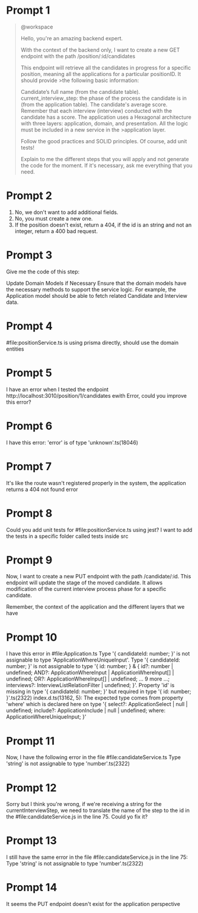 # Prompt 1
>@workspace
>
>Hello, you're an amazing backend expert.
>
>With the context of the backend only, I want to create a new GET endpoint with the path /position/:id/candidates
>
>This endpoint will retrieve all the candidates in progress for a specific position, meaning all the applications for a particular positionID. It should provide >the following basic information:
>
>Candidate’s full name (from the candidate table).
>current_interview_step: the phase of the process the candidate is in (from the application table).
>The candidate's average score. Remember that each interview (interview) conducted with the candidate has a score.
>The application uses a Hexagonal architecture with three layers: application, domain, and presentation. All the logic must be included in a new service in the >application layer.
>
>Follow the good practices and SOLID principles. Of course, add unit tests!
>
>Explain to me the different steps that you will apply and not generate the code for the moment. If it's necessary, ask me everything that you need.

# Prompt 2
1. No, we don't want to add additional fields.
2. No, you must create a new one.
3. If the position doesn't exist, return a 404, if the id is an string and not an integer, return a 400 bad request.

# Prompt 3
Give me the code of this step:

Update Domain Models if Necessary Ensure that the domain models have the necessary methods to support the service logic. For example, the Application model should be able to fetch related Candidate and Interview data.

# Prompt 4
#file:positionService.ts is using prisma directly, should use the domain entities

# Prompt 5
I have an error when I tested the endpoint http://localhost:3010/position/1/candidates ewith Error, could you improve this error?

# Prompt 6
I have this error: 'error' is of type 'unknown'.ts(18046)

# Prompt 7
It's like the route wasn't registered properly in the system, the application returns a 404 not found error

# Prompt 8
Could you add unit tests for #file:positionService.ts using jest? I want to add the tests in a specific folder called tests inside src

# Prompt 9
Now, I want to create a new PUT endpoint with the path /candidate/:id. This endpoint will update the stage of the moved candidate. It allows modification of the current interview process phase for a specific candidate.

Remember, the context of the application and the different layers that we have

# Prompt 10
I have this error in #file:Application.ts Type '{ candidateId: number; }' is not assignable to type 'ApplicationWhereUniqueInput'. Type '{ candidateId: number; }' is not assignable to type '{ id: number; } & { id?: number | undefined; AND?: ApplicationWhereInput | ApplicationWhereInput[] | undefined; OR?: ApplicationWhereInput[] | undefined; ... 9 more ...; interviews?: InterviewListRelationFilter | undefined; }'. Property 'id' is missing in type '{ candidateId: number; }' but required in type '{ id: number; }'.ts(2322) index.d.ts(13162, 5): The expected type comes from property 'where' which is declared here on type '{ select?: ApplicationSelect<DefaultArgs> | null | undefined; include?: ApplicationInclude<DefaultArgs> | null | undefined; where: ApplicationWhereUniqueInput; }'

# Prompt 11
Now, I have the following error in the file #file:candidateService.ts Type 'string' is not assignable to type 'number'.ts(2322)

# Prompt 12
Sorry but I think you're wrong, if we're receiving a string for the currentInterviewStep, we need to translate the name of the step to the id in the #file:candidateService.js in the line 75. Could yo fix it?

# Prompt 13
I still have the same error in the file #file:candidateService.js in the line 75: Type 'string' is not assignable to type 'number'.ts(2322)

# Prompt 14
It seems the PUT endpoint doesn't exist for the application perspective

